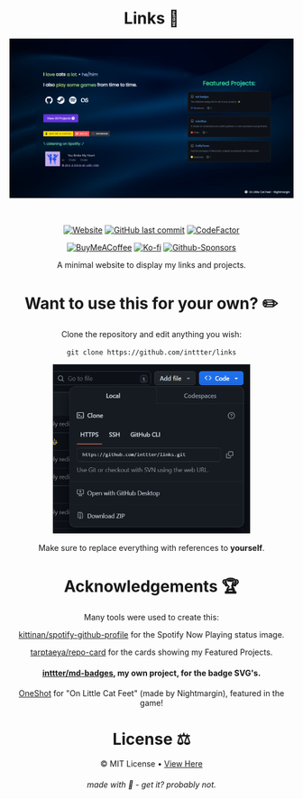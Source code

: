 <div align="center">

# Links 🔗


![Preivew](/assets/preview/preview.png)

<br>

[![Website](https://img.shields.io/website-up-down-green-red/http/inttter.github.io/links.svg)](https://inttter.github.io/links)
[![GitHub last commit](https://img.shields.io/github/last-commit/inttter/links.svg)](https://github.com/inttter/links)
[![CodeFactor](https://www.codefactor.io/repository/github/inttter/links/badge)](https://www.codefactor.io/repository/github/inttter/links)

[![BuyMeACoffee](https://img.shields.io/badge/Buy%20Me%20a%20Coffee-ffdd00?logo=buy-me-a-coffee&logoColor=black)](https://buymeacoffee.com/intter)
[![Ko-fi](https://img.shields.io/badge/Ko--fi-FF5E5B?logo=ko-fi&logoColor=white)](https://ko-fi.com/intter)
[![Github-Sponsors](https://img.shields.io/badge/Sponsor-30363D?logo=GitHub-Sponsors&logoColor=#EA4AAA)]((https://github.com/sponsors/inttter))

A minimal website to display my links and projects.

# Want to use this for your own? ✏️

Clone the repository and edit anything you wish:

`git clone https://github.com/inttter/links`

<img src="assets/preview/how-to-clone.png" alt="howtoclone" width="350px" height="300px" />

Make sure to replace everything with references to **yourself**.

# Acknowledgements 🏆

Many tools were used to create this: 

[kittinan/spotify-github-profile](https://github.com/kittinan/spotify-github-profile) for the Spotify Now Playing status image.

[tarptaeya/repo-card](https://github.com/tarptaeya/repo-card) for the cards showing my Featured Projects.

#### [inttter/md-badges](https://github.com/inttter/md-badges), **my own project**, for the badge SVG's.

[OneShot](https://store.steampowered.com/app/420530/OneShot/) for "On Little Cat Feet" (made by Nightmargin), featured in the game!

# License ⚖️

©️ MIT License • [View Here](LICENSE)

###### made with 🥞 - get it? probably not.
